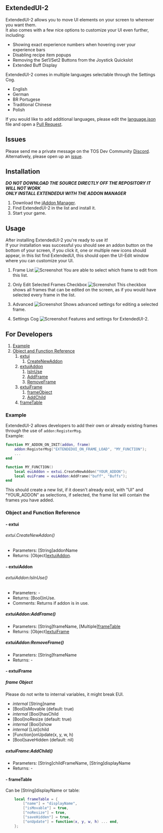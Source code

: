
## ExtendedUI-2

ExtendedUI-2 allows you to move UI elements on your screen to wherever you want them.  
It also comes with a few nice options to customize your UI even further, including:
- Showing exact experience numbers when hovering over your experience bars
- Disabling recipe item popups
- Removing the Set1/Set2 Buttons from the Joystick Quickslot
- Extended Buff Display

ExtendedUI-2 comes in multiple languages selectable through the Settings Cog.
- English
- German
- BR Portugese
- Traditional Chinese
- Polish

If you would like to add additional languages, please edit the [language.json](https://github.com/MizukiBelhi/ExtendedUI/blob/master/src/language/language.json) file and open a [Pull Request](https://github.com/MizukiBelhi/ExtendedUI/pulls).

## Issues

Please send me a private message on the TOS Dev Community [Discord](https://discord.gg/hgxRFwy).  
Alternatively, please open up an [issue](https://github.com/MizukiBelhi/ExtendedUI/issues).


## Installation

___DO NOT DOWNLOAD THE SOURCE DIRECTLY OFF THE REPOSITORY IT WILL NOT WORK___  
___ONLY INSTALL EXTENDEDUI WITH THE ADDON MANAGER___

1. Download the [jAddon Manager](https://github.com/JTosAddon/Tree-of-Savior-Addon-Manager/releases).
2. Find ExtendedUI-2 in the list and install it.
3. Start your game.


## Usage

After installing ExtendedUI-2 you're ready to use it!  
If your installation was successful you should see an addon button on the bottom of your screen, if you click it, one or multiple new icons should appear, in this list find ExtendedUI, this should open the UI-Edit window where you can customize your UI.

1. Frame List
![Screenshot](http://pandadesigns.web44.net/extendedui/options.png)
You are able to select which frame to edit from this list.

2. Only Edit Selected Frames Checkbox
![Screenshot](http://pandadesigns.web44.net/extendedui/options.png)
This checkbox shows all frames that can be edited on the screen, as if you would have selected every frame in the list.

3. Advanced
![Screenshot](http://pandadesigns.web44.net/extendedui/options.png)
Shows advanced settings for editing a selected frame.

4. Settings Cog
![Screenshot](http://pandadesigns.web44.net/extendedui/options.png)
Features and settings for ExtendedUI-2.


## For Developers
1. [Example](#example)
2. [Object and Function Reference](#object-and-function-reference)
	1. [extui](#--extui)
		1. [CreateNewAddon](#extuicreatenewaddon)
	2. [extuiAddon](#--extuiaddon)
		1. [IsInUse](#extuiaddonisinuse)
		2. [AddFrame](#extuiaddonaddframe)
		3. [RemoveFrame](#extuiaddonremoveframe)
	3. [extuiFrame](#--extuiframe)
		1. [frameObject](#frame-object)
		2. [AddChild](#extuiframeaddchild)
	4. [frameTable](#--frametable)


### Example
ExtendedUI-2 allows developers to add their own or already existing frames through the use of ``addon:RegisterMsg``.  
Example:

```Lua
function MY_ADDON_ON_INIT(addon, frame)
	addon:RegisterMsg("EXTENDEDUI_ON_FRAME_LOAD", "MY_FUNCTION");
	...
end

function MY_FUNCTION()
	local euiAddon = extui.CreateNewAddon("YOUR_ADDON");
	local euiFrame = euiAddon:AddFrame("buff", "Buffs");
end
```
This should create a new list, if it doesn't already exist, with "UI" and "YOUR_ADDON" as selections, if selected, the frame list will contain the frames you have added.


### Object and Function Reference

#### - extui

###### extui.CreateNewAddon()
- Parameters: [String]addonName
- Returns:  [Object][extuiAddon](#--extuiaddon).
  

#### - extuiAddon

###### extuiAddon:IsInUse()
- Parameters: -
- Returns:  [Bool]inUse.
- Comments: Returns if addon is in use.

##### extuiAddon:AddFrame()
- Parameters: [String]frameName, [Multiple][frameTable](#--frametable)
- Returns: [Object][extuiFrame](#--extuiframe)

##### extuiAddon:RemoveFrame()
- Parameters: [String]frameName
- Returns: -

#### - extuiFrame

##### frame Object

Please do not write to internal variables, it might break EUI.
- *internal* [String]name
- [Bool]isMovable (default: true)
- *internal* [Bool]hasChild
- [Bool]noResize (default: true)
- *internal* [Bool]show
- *internal* [List]child
- [Function]onUpdate(x, y, w, h)
- [Bool]saveHidden (default: nil)

##### extuiFrame:AddChild()
- Parameters: [String]childFrameName, [String]displayName
- Returns: -


#### - frameTable

Can be [String]displayName or table:
```Lua
	local frameTable = {
		["name"] = "displayName",
		["isMovable"] = true,
		["noResize"] = true,
		["saveHidden"] = true,
		["onUpdate"] = function(x, y, w, h) ... end,
	};
```








